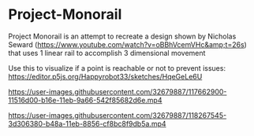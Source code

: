 # Project-Monorail
Project Monorail is an attempt to recreate a design shown by Nicholas Seward (https://www.youtube.com/watch?v=oBBhVcemVHc&amp;t=26s) that uses 1 linear rail to accomplish 3 dimensional movement

Use this to visualize if a point is reachable or not to prevent issues:
https://editor.p5js.org/Happyrobot33/sketches/HqeGeLe6U

https://user-images.githubusercontent.com/32679887/117662900-11516d00-b16e-11eb-9a66-542f85682d6e.mp4


https://user-images.githubusercontent.com/32679887/118267545-3d306380-b48a-11eb-8856-cf8bc8f9db5a.mp4

